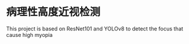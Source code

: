# 病理性高度近视检测
This project is based on ResNet101 and YOLOv8 to detect the focus that cause high myopia